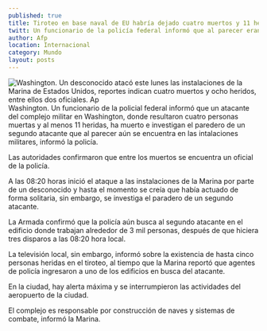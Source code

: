 ```yaml
---
published: true
title: Tiroteo en base naval de EU habría dejado cuatro muertos y 11 heridos
twitt: Un funcionario de la policía federal informó que al parecer eran dos atacantes y uno de ellos falleció
author: Afp
location: Internacional
category: Mundo
layout: posts
---
```


![Washington. Un desconocido atacó este lunes las instalaciones de la Marina de Estados Unidos, reportes indican cuatro muertos y ocho heridos, entre ellos dos oficiales. Ap](http://i.imgur.com/UTLWok6m.jpg)Washington. Un funcionario de la policial federal informó que un atacante del complejo militar en Washington, donde resultaron cuatro personas muertas y al menos 11 heridas, ha muerto e  investigan el paredero de un segundo atacante que al parecer aún se encuentra en las intalaciones militares, informó la policía.

Las autoridades confirmaron que entre los muertos se encuentra un oficial de la policía.

A las 08:20 horas inició el ataque a las instalaciones de la Marina por parte de un desconocido y hasta el momento se creía que había actuado de forma solitaria, sin embargo, se investiga el paradero de un segundo atacante.

La Armada confirmó que la policía aún busca al segundo atacante en el edificio donde trabajan alrededor de 3 mil personas, después de que hiciera tres disparos a las 08:20 hora local.

La televisión local, sin embargo, informó sobre la existencia de hasta cinco personas heridas en el tiroteo, al tiempo que la Marina reportó que agentes de policía ingresaron a uno de los edificios en busca del atacante.

En la ciudad, hay alerta máxima y se interrumpieron las actividades del aeropuerto de la ciudad.

El complejo es responsable por construcción de naves y sistemas de combate, informó la Marina.
